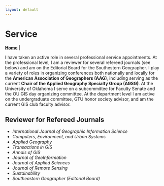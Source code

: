 ```yaml
---
layout: default
---
```

# Service
**[Home](./index.md)** |

I have taken an active role in several professional service appointments. At the professional level, I am a reviewer for several refereed journals (see below) and am on the Editorial Board for the Southestern Geographer. I play a variety of roles in organizing conferences both nationally and locally for the **American Association of Geographers (AAG)**, including serving as the current **Chair of the Applied Geography Specialty Group (AGSG)**. At the University of Oklahoma I serve on a subcommittee for Faculty Senate and the OU GIS day organizing committee. At the department level I am active on the undergraduate committee, GTU honor society advisor, and am the current GIS club faculty advisor.

## Reviewer for Refereed Journals
- *International Journal of Geographic Information Science*
- *Computers, Environment, and Urban Systems*
- *Applied Geography*
- *Transactions in GIS*
- *Annals of GIS*
- *Journal of GeoInformation*
- *Journal of Applied Sciences*
- *Journal of Remote Sensing*
- *Sustainability*
- *Southeastern Geographer (Editorial Board)*

